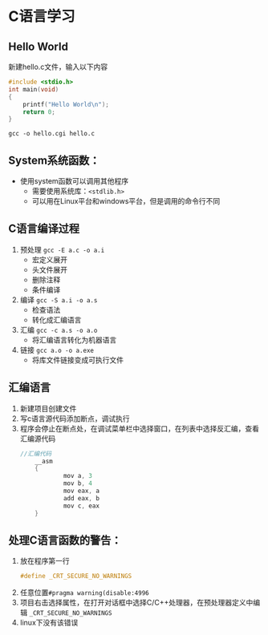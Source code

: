 # C语言学习
## Hello World
新建hello.c文件，输入以下内容
```c
#include <stdio.h>
int main(void)
{
    printf("Hello World\n");
    return 0;
}
```
```
gcc -o hello.cgi hello.c
```
## System系统函数：
+ 使用system函数可以调用其他程序
  - 需要使用系统库：`<stdlib.h>`
  - 可以用在Linux平台和windows平台，但是调用的命令行不同
  
## C语言编译过程
1. 预处理 `gcc -E a.c -o a.i`
   - 宏定义展开
   - 头文件展开
   - 删除注释
   - 条件编译
2. 编译 `gcc -S a.i -o a.s`
   - 检查语法
   - 转化成汇编语言
3. 汇编 `gcc -c a.s -o a.o`
   - 将汇编语言转化为机器语言
4. 链接 `gcc a.o -o a.exe`
   - 将库文件链接变成可执行文件

## 汇编语言
1. 新建项目创建文件
2. 写c语言源代码添加断点，调试执行
3. 程序会停止在断点处，在调试菜单栏中选择窗口，在列表中选择反汇编，查看汇编源代码 
    ```c
    //汇编代码
        __asm
        {
                mov a, 3
                mov b, 4
                mov eax, a
                add eax, b
                mov c, eax
        }
    ```
    
## 处理C语言函数的警告：
1. 放在程序第一行
    ```c
    #define _CRT_SECURE_NO_WARNINGS
    ```
2. 任意位置`#pragma warning(disable:4996`
3. 项目右击选择属性，在打开对话框中选择C/C++处理器，在预处理器定义中编辑 `_CRT_SECURE_NO_WARNINGS`
4. linux下没有该错误